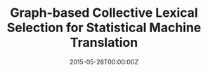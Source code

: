 ---
title: "Graph-based Collective Lexical Selection for Statistical Machine Translation"
authors:
- Jinsong Su
- Deyi Xiong
- Shujian Huang
- Xianpei Han
- Junfeng Yao
author_notes:
- 
- 
- 
- 
- 
date: "2015-05-28T00:00:00Z"
publishDate: "2025-05-28T13:12:19+00:00"
publication_types: [direction1]
publication: "**In Proc. of EMNLP 2015.** (CCF-B类)"
---